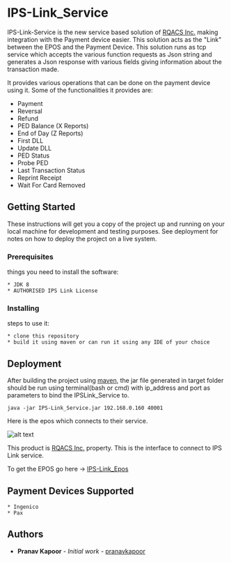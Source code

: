 # IPS-Link_Service

IPS-Link-Service is the new service based solution of [RQACS Inc.](https://rqacs.com) making integration with the Payment device easier.
This solution acts as the "Link" between the EPOS and the Payment Device. This solution runs as tcp service which accepts the various function requests as Json string and generates a Json response with various fields giving information about the transaction made.

 It provides various operations that can be done on the payment device using it. Some of the functionalities it provides are:

* Payment
* Reversal
* Refund
* PED Balance (X Reports)
* End of Day (Z Reports)
* First DLL
* Update DLL
* PED Status
* Probe PED
* Last Transaction Status
* Reprint Receipt
* Wait For Card Removed

## Getting Started

These instructions will get you a copy of the project up and running on your local machine for development and testing purposes. See deployment for notes on how to deploy the project on a live system.

### Prerequisites

things you need to install the software:

```
* JDK 8
* AUTHORISED IPS Link License
```
### Installing

steps to use it:


```
* clone this repository
* build it using maven or can run it using any IDE of your choice
```

## Deployment

After building the project using [maven](https://maven.apache.org), the jar file generated in target folder should be run using terminal(bash or cmd) with ip_address and port as parameters to bind the IPSLink_Service to.

```
java -jar IPS-Link_Service.jar 192.168.0.160 40001
```
Here is the epos which connects to their service.

![alt text](https://github.com/pranavkapoorr/IPS-Link_Service/blob/complete_refactor/resources/epos_ips_link.png)

This product is [RQACS Inc.](https://www.rqacs.com) property. This is the interface to connect to IPS Link service.

To get the EPOS go here -> [IPS-Link_Epos](https://github.com/pranavkapoorr/IPS_Link_epos)

## Payment Devices Supported
```
* Ingenico
* Pax
```
## Authors

* **Pranav Kapoor** - *Initial work* - [pranavkapoor](https://bitbucket.org/pranavkapoorr_ips)

